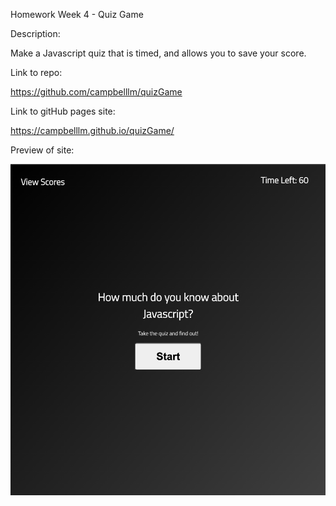 Homework Week 4 - Quiz Game

Description:

Make a Javascript quiz that is timed, and allows you to save your score. 

Link to repo:

https://github.com/campbelllm/quizGame

Link to gitHub pages site:

https://campbelllm.github.io/quizGame/

Preview of site:
 
![code quiz](./Assets/homeworkScreenshot.png)

